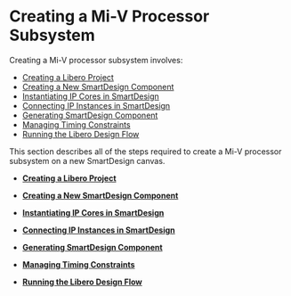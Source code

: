 # Creating a Mi-V Processor Subsystem

Creating a Mi-V processor subsystem involves:

-   [Creating a Libero Project](GUID-6E970175-2940-4557-AF5A-CF6EEA9D58D8.md)
-   [Creating a New SmartDesign Component](GUID-4C2A8308-6E03-4CD3-B326-89560A091818.md)
-   [Instantiating IP Cores in SmartDesign](GUID-A1861753-3831-498C-B76D-F50D448A5B80.md)
-   [Connecting IP Instances in SmartDesign](GUID-82E73EFD-5B4A-4C95-8B03-3924BDEB6708.md)
-   [Generating SmartDesign Component](GUID-95A3451C-F8EB-4CEB-A619-C453B308318B.md)
-   [Managing Timing Constraints](GUID-75F68635-D7F9-435D-8BE0-FD55AE977D03.md)
-   [Running the Libero Design Flow](GUID-89101F57-6885-421D-9881-42CA23E71A1B.md)

This section describes all of the steps required to create a Mi-V processor subsystem on a new SmartDesign canvas.

-   **[Creating a Libero Project](GUID-6E970175-2940-4557-AF5A-CF6EEA9D58D8.md)**  

-   **[Creating a New SmartDesign Component](GUID-4C2A8308-6E03-4CD3-B326-89560A091818.md)**  

-   **[Instantiating IP Cores in SmartDesign](GUID-A1861753-3831-498C-B76D-F50D448A5B80.md)**  

-   **[Connecting IP Instances in SmartDesign](GUID-82E73EFD-5B4A-4C95-8B03-3924BDEB6708.md)**  

-   **[Generating SmartDesign Component](GUID-95A3451C-F8EB-4CEB-A619-C453B308318B.md)**  

-   **[Managing Timing Constraints](GUID-75F68635-D7F9-435D-8BE0-FD55AE977D03.md)**  

-   **[Running the Libero Design Flow](GUID-89101F57-6885-421D-9881-42CA23E71A1B.md)**  



